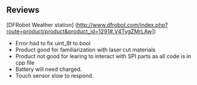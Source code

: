 ## Reviews 
[DFRobot Weather station]
(http://www.dfrobot.com/index.php?route=product/product&product_id=1291#.V4TygZMrLAw])
* Error had to fix uint_8t to bool 
* Product good for familiarization with laser cut materials
* Product not good for learing to interact with SPI parts as all code is in cpp file
* Battery will need charged. 
* Touch sensor slow to respond.
